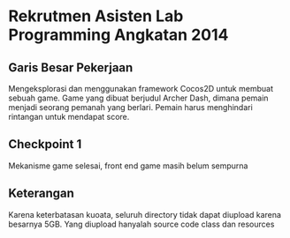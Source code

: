 # Rekrutmen Asisten Lab Programming Angkatan 2014

## Garis Besar Pekerjaan
Mengeksplorasi dan menggunakan framework Cocos2D untuk membuat sebuah game.
Game yang dibuat berjudul Archer Dash, dimana pemain menjadi seorang pemanah yang berlari.
Pemain harus menghindari rintangan untuk mendapat score.

## Checkpoint 1
Mekanisme game selesai, front end game masih belum sempurna

## Keterangan
Karena keterbatasan kuoata, seluruh directory tidak dapat diupload karena besarnya 5GB.
Yang diupload hanyalah source code class dan resources

